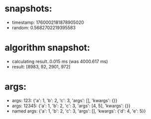 # snapshots:

 * timestamp: 1760002181878905020
 * random: 0.5682702219395583

# algorithm snapshot:

 * calculating result..0.015 ms (was 4000.617 ms)
 * result: [8983, 92, 2901, 972]

# args:

 * args: 123: {'a': 1, 'b': 2, 'c': 3, 'args': [], 'kwargs': {}}
 * args: 12345: {'a': 1, 'b': 2, 'c': 3, 'args': [4, 5], 'kwargs': {}}
 * named args: {'a': 1, 'b': 2, 'c': 3, 'args': [], 'kwargs': {'d': 4, 'e': 5}}
